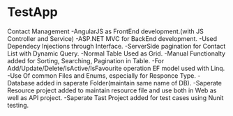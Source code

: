 # TestApp

Contact Management
-AngularJS as FrontEnd development.(with JS Controller and Service)
-ASP.NET MVC for BackEnd development.
-Used Dependecy Injections through Interface.
-ServerSide pagination for Contact List with Dynamic Query.
-Normal Table Used as Grid.
-Manual Functionalty added for Sorting, Searching, Pagination in Table.
-For Add/Update/Delete/IsActive/IsFavourite operation EF model used with Linq.
-Use Of common Files and Enums, especially for Responce Type.
-Database added in saperate Folder(maintain same name of DB).
-Saperate Resource project added to maintain resource file and use both in Web as well as API project.
-Saperate Tast Project added for test cases using Nunit testing.


